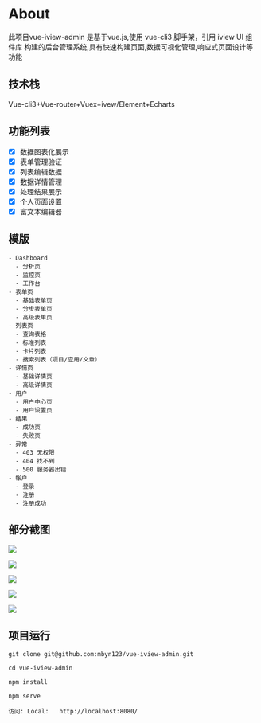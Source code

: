 # About

此项目vue-iview-admin 是基于vue.js,使用 vue-cli3 脚手架，引用 iview UI 组件库 构建的后台管理系统,具有快速构建页面,数据可视化管理,响应式页面设计等功能




## 技术栈

Vue-cli3+Vue-router+Vuex+ivew/Element+Echarts



    
## 功能列表


- [x] 数据图表化展示
- [x] 表单管理验证
- [x] 列表编辑数据
- [x] 数据详情管理
- [x] 处理结果展示
- [x] 个人页面设置
- [x] 富文本编辑器

## 模版
    - Dashboard
      - 分析页
      - 监控页
      - 工作台
    - 表单页
      - 基础表单页
      - 分步表单页
      - 高级表单页
    - 列表页
      - 查询表格
      - 标准列表
      - 卡片列表
      - 搜索列表（项目/应用/文章）
    - 详情页
      - 基础详情页
      - 高级详情页
    - 用户
      - 用户中心页
      - 用户设置页
    - 结果
      - 成功页
      - 失败页
    - 异常
      - 403 无权限
      - 404 找不到
      - 500 服务器出错
    - 帐户
      - 登录
      - 注册
      - 注册成功
      
      
## 部分截图

![](https://graph.baidu.com/resource/11113b6d807964dedf0fc01567323494.jpg)

![](http://px52nbdim.bkt.clouddn.com/%E5%BE%AE%E4%BF%A1%E6%88%AA%E5%9B%BE_20190809191957.png)

![](http://px52nbdim.bkt.clouddn.com/%E5%BE%AE%E4%BF%A1%E6%88%AA%E5%9B%BE_20190809191451.png)

![](http://px52nbdim.bkt.clouddn.com/%E5%BE%AE%E4%BF%A1%E6%88%AA%E5%9B%BE_20190809191416.png)

![](http://px52nbdim.bkt.clouddn.com/%E5%BE%AE%E4%BF%A1%E6%88%AA%E5%9B%BE_20190809192019.png)



## 项目运行

    git clone git@github.com:mbyn123/vue-iview-admin.git
    
    cd vue-iview-admin
    
    npm install
    
    npm serve
    
    访问: Local:   http://localhost:8080/
